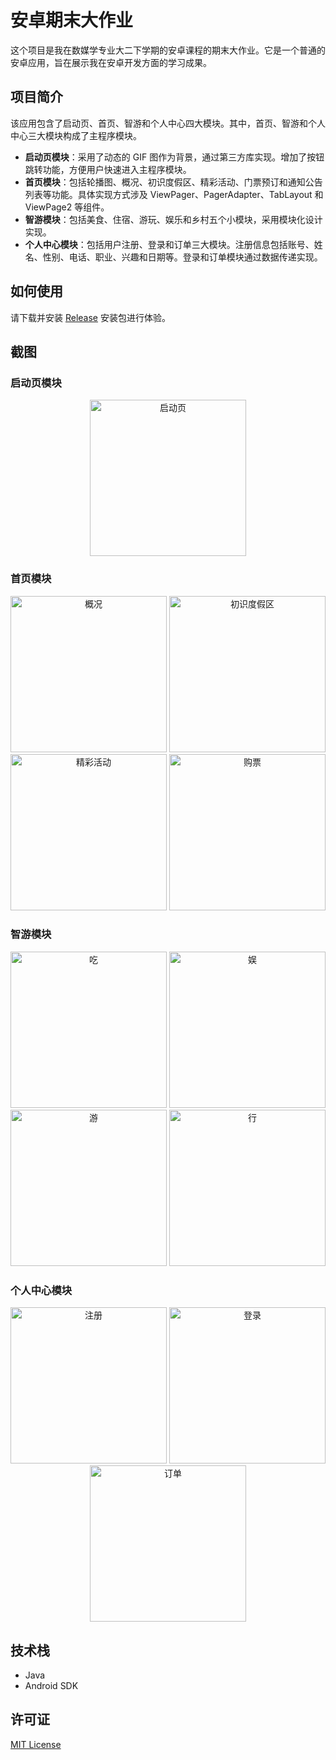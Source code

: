 # 安卓期末大作业

这个项目是我在数媒学专业大二下学期的安卓课程的期末大作业。它是一个普通的安卓应用，旨在展示我在安卓开发方面的学习成果。

## 项目简介

该应用包含了启动页、首页、智游和个人中心四大模块。其中，首页、智游和个人中心三大模块构成了主程序模块。

- **启动页模块**：采用了动态的 GIF 图作为背景，通过第三方库实现。增加了按钮跳转功能，方便用户快速进入主程序模块。
- **首页模块**：包括轮播图、概况、初识度假区、精彩活动、门票预订和通知公告列表等功能。具体实现方式涉及 ViewPager、PagerAdapter、TabLayout 和 ViewPage2 等组件。
- **智游模块**：包括美食、住宿、游玩、娱乐和乡村五个小模块，采用模块化设计实现。
- **个人中心模块**：包括用户注册、登录和订单三大模块。注册信息包括账号、姓名、性别、电话、职业、兴趣和日期等。登录和订单模块通过数据传递实现。

## 如何使用

请下载并安装 [Release](https://github.com/H-Bole/Picture-home/blob/main/Andriod/your_app.apk) 安装包进行体验。

## 截图

### 启动页模块

<div align="center">
  <img src="https://github.com/H-Bole/Picture-home/blob/main/Andriod/启动页.gif" alt="启动页" width="250px">
</div>

### 首页模块

<div align="center">
  <img src="https://github.com/H-Bole/Picture-home/blob/main/Andriod/概况.gif" alt="概况" width="250px">
  <img src="https://github.com/H-Bole/Picture-home/blob/main/Andriod/初识度假区.gif" alt="初识度假区" width="250px">
  <img src="https://github.com/H-Bole/Picture-home/blob/main/Andriod/精彩活动.gif" alt="精彩活动" width="250px">
  <img src="https://github.com/H-Bole/Picture-home/blob/main/Andriod/购票.gif" alt="购票" width="250px">
</div>

### 智游模块

<div align="center">
  <img src="https://github.com/H-Bole/Picture-home/blob/main/Andriod/吃.gif" alt="吃" width="250px">
  <img src="https://github.com/H-Bole/Picture-home/blob/main/Andriod/娱.gif" alt="娱" width="250px">
  <img src="https://github.com/H-Bole/Picture-home/blob/main/Andriod/游.gif" alt="游" width="250px">
  <img src="https://github.com/H-Bole/Picture-home/blob/main/Andriod/行.gif" alt="行" width="250px">
</div>

### 个人中心模块

<div align="center">
  <img src="https://github.com/H-Bole/Picture-home/blob/main/Andriod/注册.gif" alt="注册" width="250px">
  <img src="https://github.com/H-Bole/Picture-home/blob/main/Andriod/登录.gif" alt="登录" width="250px">
  <img src="https://github.com/H-Bole/Picture-home/blob/main/Andriod/我的订单.gif" alt="订单" width="250px">
</div>

## 技术栈

- Java
- Android SDK

## 许可证

[MIT License](LICENSE)
